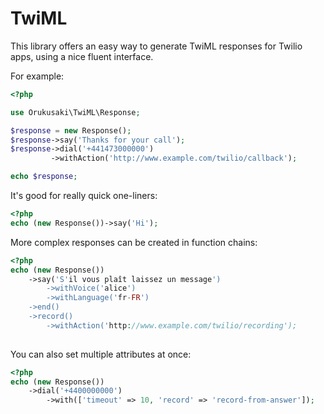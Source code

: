 # TwiML
This library offers an easy way to generate TwiML responses for Twilio apps, using a nice fluent interface.

For example:
```php
<?php

use Orukusaki\TwiML\Response;

$response = new Response();
$response->say('Thanks for your call');
$response->dial('+441473000000')
         ->withAction('http://www.example.com/twilio/callback');

echo $response;
```

It's good for really quick one-liners:
```php
<?php
echo (new Response())->say('Hi');
```

More complex responses can be created in function chains:
```php
<?php
echo (new Response())
    ->say('S'il vous plaît laissez un message')
        ->withVoice('alice')
        ->withLanguage('fr-FR')
    ->end()
    ->record()
        ->withAction('http://www.example.com/twilio/recording');
    
```

You can also set multiple attributes at once:
```php
<?php
echo (new Response())
    ->dial('+4400000000')
        ->with(['timeout' => 10, 'record' => 'record-from-answer']);
```
